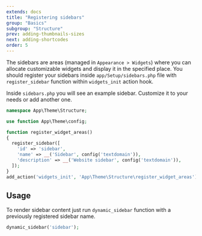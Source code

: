 ```yaml
---
extends: docs
title: "Registering sidebars"
group: "Basics"
subgroup: "Structure"
prev: adding-thumbnails-sizes
next: adding-shortcodes
order: 5
---
```


The sidebars are areas (managed in `Appearance > Widgets`) where you can allocate customizable widgets and display it in the specified place. You should register your sidebars inside `app/Setup/sidebars.php` file with `register_sidebar` function within `widgets_init` action hook.

Inside `sidebars.php` you will see an example sidebar. Customize it to your needs or add another one.

```php
namespace App\Theme\Structure;

use function App\Theme\config;

function register_widget_areas()
{
  register_sidebar([
    'id' => 'sidebar',
    'name' => __('Sidebar', config('textdomain')),
    'description' => __('Website sidebar', config('textdomain')),
  ]);
}
add_action('widgets_init', 'App\Theme\Structure\register_widget_areas');
```

## Usage

To render sidebar content just run `dynamic_sidebar` function with a previously registered sidebar name.

```php
dynamic_sidebar('sidebar');
```
